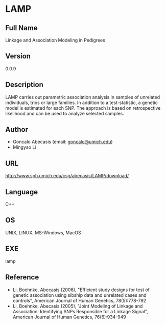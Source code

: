# LAMP

## Full Name
Linkage and Association Modeling in Pedigrees

## Version
0.0.9

## Description
LAMP carries out parametric association analysis in samples of unrelated individuals, trios or large families. In addition to a test-statistic, a genetic model is estimated for each SNP. The approach is based on retrospective likelihood and can be used to analyze selected samples.

## Author
* Goncalo Abecasis (email: goncalo@umich.edu)
* Mingyao Li

## URL
http://www.sph.umich.edu/csg/abecasis/LAMP/download/

## Language
C++

## OS
UNIX, LINUX, MS-Windows, MacOS

## EXE
lamp

## Reference
* Li, Boehnke, Abecasis (2006), "Efficient study designs for test of genetic association using sibship data and unrelated cases and controls", American Journal of Human Genetics, 78(5):778-792
* Li, Boehnke, Abecasis (2005), "Joint Modeling of Linkage and Association: Identifying SNPs Responsible for a Linkage Signal", American Journal of Human Genetics, 76(6):934-949